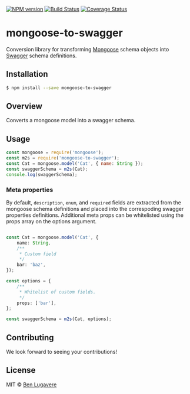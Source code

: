 [![NPM version][npm-image]][npm-url]
[![Build Status][travis-image]][travis-url]
[![Coverage Status][coveralls-image]][coveralls-url]

# mongoose-to-swagger 

Conversion library for transforming [Mongoose](http://mongoosejs.com/) schema objects into [Swagger](http://swagger.io) schema definitions.

## Installation

```sh
$ npm install --save mongoose-to-swagger
```

## Overview

Converts a mongoose model into a swagger schema.

## Usage

```js
const mongoose = require('mongoose');
const m2s = require('mongoose-to-swagger');
const Cat = mongoose.model('Cat', { name: String });
const swaggerSchema = m2s(Cat);
console.log(swaggerSchema);
```

### Meta properties

By default, `description`, `enum`, and `required` fields are extracted from the mongoose schema definitions and placed into the correspoding swagger properties definitions. Additional meta props can be whitelisted using the props array on the options argument.

```ts

const Cat = mongoose.model('Cat', { 
    name: String,
    /**
     * Custom field
     */
    bar: 'baz',
});

const options = { 
    /**
     * Whitelist of custom fields.
     */
    props: ['bar'], 
};

const swaggerSchema = m2s(Cat, options);

```



## Contributing
We look forward to seeing your contributions!


## License

MIT © [Ben Lugavere](http://benlugavere.com/)

[npm-image]: https://badge.fury.io/js/mongoose-to-swagger.svg
[npm-url]: https://npmjs.org/package/mongoose-to-swagger
[travis-image]: https://travis-ci.org/giddyinc/mongoose-to-swagger.svg?branch=master
[travis-url]: https://travis-ci.org/giddyinc/mongoose-to-swagger
[coveralls-image]: https://coveralls.io/repos/giddyinc/mongoose-to-swagger/badge.svg?branch=master
[coveralls-url]: https://coveralls.io/r/giddyinc/mongoose-to-swagger?branch=master

